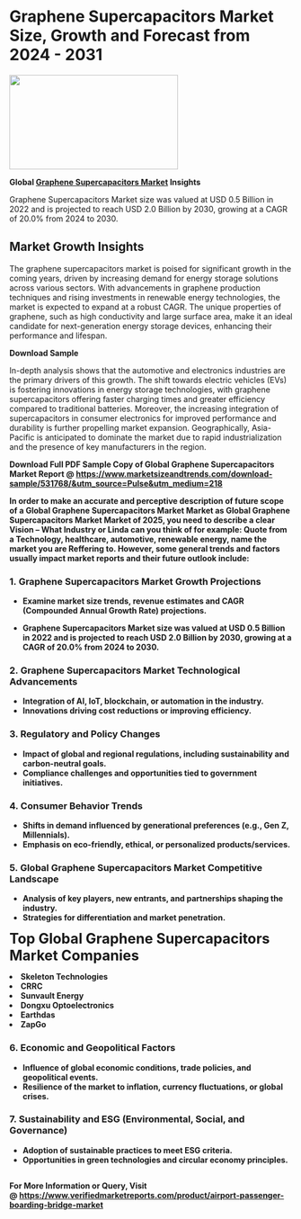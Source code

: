 <H1>Graphene Supercapacitors Market Size, Growth and Forecast from 2024 - 2031</H1><img class="aligncenter size-medium wp-image-584254" src="https://thirdeyenews.in/wp-content/uploads/2024/09/Global-Market-Research-300x168.jpeg" alt="" width="300" height="168" /><p><strong>Global&nbsp;<a href="https://www.marketsizeandtrends.com/download-sample/531768/&amp;utm_source=Pulse&amp;utm_medium=218">Graphene Supercapacitors Market</a> Insights</strong></p><p>Graphene Supercapacitors Market size was valued at USD 0.5 Billion in 2022 and is projected to reach USD 2.0 Billion by 2030, growing at a CAGR of 20.0% from 2024 to 2030.</p><p><h2>Market Growth Insights</h2> <p>The graphene supercapacitors market is poised for significant growth in the coming years, driven by increasing demand for energy storage solutions across various sectors. With advancements in graphene production techniques and rising investments in renewable energy technologies, the market is expected to expand at a robust CAGR. The unique properties of graphene, such as high conductivity and large surface area, make it an ideal candidate for next-generation energy storage devices, enhancing their performance and lifespan.</p> <p><strong>Download Sample</strong></p> <p>In-depth analysis shows that the automotive and electronics industries are the primary drivers of this growth. The shift towards electric vehicles (EVs) is fostering innovations in energy storage technologies, with graphene supercapacitors offering faster charging times and greater efficiency compared to traditional batteries. Moreover, the increasing integration of supercapacitors in consumer electronics for improved performance and durability is further propelling market expansion. Geographically, Asia-Pacific is anticipated to dominate the market due to rapid industrialization and the presence of key manufacturers in the region.</p> <p><strong></p><p><span class=""><strong>Download Full PDF Sample Copy of Global Graphene Supercapacitors Market Report</strong> @ <a href="https://www.marketsizeandtrends.com/download-sample/531768/&amp;utm_source=Pulse&amp;utm_medium=218" target="_blank">https://www.marketsizeandtrends.com/download-sample/531768/&amp;utm_source=Pulse&amp;utm_medium=218</a></span></p><p>In order to make an accurate and perceptive description of future scope of a Global&nbsp;Graphene Supercapacitors Market Market as Global&nbsp;Graphene Supercapacitors Market Market of 2025, you need to describe a clear Vision &ndash; What Industry or Linda can you think of for example: Quote from a Technology, healthcare, automotive, renewable energy, name the market you are Reffering to. However, some general trends and factors usually impact market reports and their future outlook include:</p><h3>1.&nbsp;<strong>Graphene Supercapacitors Market Growth Projections</strong></h3><ul><li>Examine market size trends, revenue estimates and CAGR (Compounded Annual Growth Rate) projections.</li><li><p>Graphene Supercapacitors Market size was valued at USD 0.5 Billion in 2022 and is projected to reach USD 2.0 Billion by 2030, growing at a CAGR of 20.0% from 2024 to 2030.</p></li></ul><h3>2.&nbsp;<strong>Graphene Supercapacitors Market Technological Advancements</strong></h3><ul><li>Integration of AI, IoT, blockchain, or automation in the industry.</li><li>Innovations driving cost reductions or improving efficiency.</li></ul><h3>3.&nbsp;<strong>Regulatory and Policy Changes</strong></h3><ul><li>Impact of global and regional regulations, including sustainability and carbon-neutral goals.</li><li>Compliance challenges and opportunities tied to government initiatives.</li></ul><h3>4.&nbsp;<strong>Consumer Behavior Trends</strong></h3><ul><li>Shifts in demand influenced by generational preferences (e.g., Gen Z, Millennials).</li><li>Emphasis on eco-friendly, ethical, or personalized products/services.</li></ul><h3>5.&nbsp;<strong>Global Graphene Supercapacitors Market Competitive Landscape</strong></h3><ul><li>Analysis of key players, new entrants, and partnerships shaping the industry.</li><li>Strategies for differentiation and market penetration.</li></ul><p data-pm-slice="1 1 []"><span style="color: inherit; font-family: inherit; font-size: 25px;">Top Global Graphene Supercapacitors Market Companies</span></p><div class="" data-test-id=""><p><li>Skeleton Technologies</li><li> CRRC</li><li> Sunvault Energy</li><li> Dongxu Optoelectronics</li><li> Earthdas</li><li> ZapGo</li></p></div><h3>6.&nbsp;<strong>Economic and Geopolitical Factors</strong></h3><ul><li>Influence of global economic conditions, trade policies, and geopolitical events.</li><li>Resilience of the market to inflation, currency fluctuations, or global crises.</li></ul><h3>7.&nbsp;<strong>Sustainability and ESG (Environmental, Social, and Governance)</strong></h3><ul><li>Adoption of sustainable practices to meet ESG criteria.</li><li>Opportunities in green technologies and circular economy principles.</li></ul><h2><strong style="font-size: 14px;">For More Information or Query, Visit @&nbsp;</strong><a style="background-color: #ffffff; font-size: 14px;" href="https://www.marketsizeandtrends.com/report/graphene-supercapacitors-market/" target="_blank">https://www.verifiedmarketreports.com/product/airport-passenger-boarding-bridge-market</a></h2>
